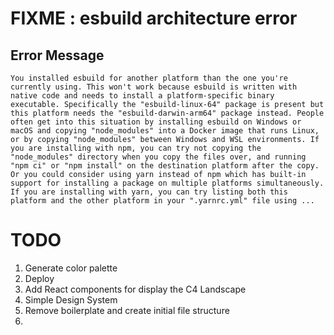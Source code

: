 # FIXME : esbuild architecture error

## Error Message

```
You installed esbuild for another platform than the one you're currently using. This won't work because esbuild is written with native code and needs to install a platform-specific binary executable. Specifically the "esbuild-linux-64" package is present but this platform needs the "esbuild-darwin-arm64" package instead. People often get into this situation by installing esbuild on Windows or macOS and copying "node_modules" into a Docker image that runs Linux, or by copying "node_modules" between Windows and WSL environments. If you are installing with npm, you can try not copying the "node_modules" directory when you copy the files over, and running "npm ci" or "npm install" on the destination platform after the copy. Or you could consider using yarn instead of npm which has built-in support for installing a package on multiple platforms simultaneously. If you are installing with yarn, you can try listing both this platform and the other platform in your ".yarnrc.yml" file using ...
```

# TODO

1. Generate color palette
2. Deploy
3. Add React components for display the C4 Landscape
4. Simple Design System
5. Remove boilerplate and create initial file structure
6.
